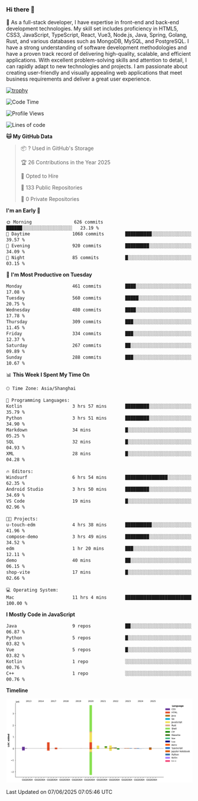 ### Hi there 👋

🌱 As a full-stack developer, I have expertise in front-end and back-end development technologies. My skill set includes proficiency in HTML5, CSS3, JavaScript, TypeScript, React, Vue3, Node.js, Java, Spring, Golang, Rust, and various databases such as MongoDB, MySQL, and PostgreSQL. I have a strong understanding of software development methodologies and have a proven track record of delivering high-quality, scalable, and efficient applications. With excellent problem-solving skills and attention to detail, I can rapidly adapt to new technologies and projects. I am passionate about creating user-friendly and visually appealing web applications that meet business requirements and deliver a great user experience.

[![trophy](https://github-profile-trophy.vercel.app/?username=elton&rank=SECRET,SSS,SS,S,AAA,AA,A&theme=onedark&no-frame=true&margin-w=10)](https://github.com/ryo-ma/github-profile-trophy)

<!--START_SECTION:waka-->
![Code Time](http://img.shields.io/badge/Code%20Time-1%2C679%20hrs-blue)

![Profile Views](http://img.shields.io/badge/Profile%20Views-0-blue)

![Lines of code](https://img.shields.io/badge/From%20Hello%20World%20I%27ve%20Written-5.7%20million%20lines%20of%20code-blue)

**🐱 My GitHub Data** 

> 📦 ? Used in GitHub's Storage 
 > 
> 🏆 26 Contributions in the Year 2025
 > 
> 💼 Opted to Hire
 > 
> 📜 133 Public Repositories 
 > 
> 🔑 0 Private Repositories 
 > 
**I'm an Early 🐤** 

```text
🌞 Morning                626 commits         ██████░░░░░░░░░░░░░░░░░░░   23.19 % 
🌆 Daytime                1068 commits        ██████████░░░░░░░░░░░░░░░   39.57 % 
🌃 Evening                920 commits         █████████░░░░░░░░░░░░░░░░   34.09 % 
🌙 Night                  85 commits          █░░░░░░░░░░░░░░░░░░░░░░░░   03.15 % 
```
📅 **I'm Most Productive on Tuesday** 

```text
Monday                   461 commits         ████░░░░░░░░░░░░░░░░░░░░░   17.08 % 
Tuesday                  560 commits         █████░░░░░░░░░░░░░░░░░░░░   20.75 % 
Wednesday                480 commits         ████░░░░░░░░░░░░░░░░░░░░░   17.78 % 
Thursday                 309 commits         ███░░░░░░░░░░░░░░░░░░░░░░   11.45 % 
Friday                   334 commits         ███░░░░░░░░░░░░░░░░░░░░░░   12.37 % 
Saturday                 267 commits         ██░░░░░░░░░░░░░░░░░░░░░░░   09.89 % 
Sunday                   288 commits         ███░░░░░░░░░░░░░░░░░░░░░░   10.67 % 
```


📊 **This Week I Spent My Time On** 

```text
🕑︎ Time Zone: Asia/Shanghai

💬 Programming Languages: 
Kotlin                   3 hrs 57 mins       █████████░░░░░░░░░░░░░░░░   35.79 % 
Python                   3 hrs 51 mins       █████████░░░░░░░░░░░░░░░░   34.90 % 
Markdown                 34 mins             █░░░░░░░░░░░░░░░░░░░░░░░░   05.25 % 
SQL                      32 mins             █░░░░░░░░░░░░░░░░░░░░░░░░   04.93 % 
XML                      28 mins             █░░░░░░░░░░░░░░░░░░░░░░░░   04.28 % 

🔥 Editors: 
Windsurf                 6 hrs 54 mins       ████████████████░░░░░░░░░   62.35 % 
Android Studio           3 hrs 50 mins       █████████░░░░░░░░░░░░░░░░   34.69 % 
VS Code                  19 mins             █░░░░░░░░░░░░░░░░░░░░░░░░   02.96 % 

🐱‍💻 Projects: 
u-touch-edm              4 hrs 38 mins       ██████████░░░░░░░░░░░░░░░   41.96 % 
compose-demo             3 hrs 49 mins       █████████░░░░░░░░░░░░░░░░   34.52 % 
edm                      1 hr 20 mins        ███░░░░░░░░░░░░░░░░░░░░░░   12.11 % 
demo                     40 mins             ██░░░░░░░░░░░░░░░░░░░░░░░   06.15 % 
shop-vite                17 mins             █░░░░░░░░░░░░░░░░░░░░░░░░   02.66 % 

💻 Operating System: 
Mac                      11 hrs 4 mins       █████████████████████████   100.00 % 
```

**I Mostly Code in JavaScript** 

```text
Java                     9 repos             ██░░░░░░░░░░░░░░░░░░░░░░░   06.87 % 
Python                   5 repos             █░░░░░░░░░░░░░░░░░░░░░░░░   03.82 % 
Vue                      5 repos             █░░░░░░░░░░░░░░░░░░░░░░░░   03.82 % 
Kotlin                   1 repo              ░░░░░░░░░░░░░░░░░░░░░░░░░   00.76 % 
C++                      1 repo              ░░░░░░░░░░░░░░░░░░░░░░░░░   00.76 % 
```



**Timeline**

![Lines of Code chart](https://raw.githubusercontent.com/elton/elton/main/assets/bar_graph.png)


 Last Updated on 07/06/2025 07:05:46 UTC
<!--END_SECTION:waka-->

<!--
**elton/elton** is a ✨ _special_ ✨ repository because its `README.md` (this file) appears on your GitHub profile.

Here are some ideas to get you started:

- 🔭 I’m currently working on ...
- 🌱 I’m currently learning ...
- 👯 I’m looking to collaborate on ...
- 🤔 I’m looking for help with ...
- 💬 Ask me about ...
- 📫 How to reach me: ...
- 😄 Pronouns: ...
- ⚡ Fun fact: ...
-->
